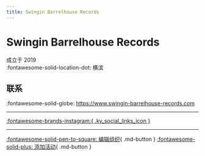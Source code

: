 ```yaml
---
title: Swingin Barrelhouse Records
---
```


# Swingin Barrelhouse Records

成立于 2019  
:fontawesome-solid-location-dot: 横滨  


## 联系

:fontawesome-solid-globe: <https://www.swingin-barrelhouse-records.com>  

---

 [:fontawesome-brands-instagram:{ .ky_social_links_icon }](https://instagram.com/swingin_barrelhouse_records)

---

[:fontawesome-solid-pen-to-square: 编辑组织](https://github.com/swingdance/orgs/issues/new?assignees=&labels=update+org&projects=&template=03-update_entity.yml&title=Update%20Org%3A%20ja_JP%20%E2%80%A2%20Swingin%20Barrelhouse%20Records&region=ja_JP&id=swingin-barrelhouse-records&name=Swingin%20Barrelhouse%20Records){ .md-button } [:fontawesome-solid-plus: 添加活动](https://github.com/swingdance/events/issues/new?assignees=&labels=add+event&projects=&template=02-add_entity.yml&title=Add%20Event%3A%20ja_JP%20%E2%80%A2%20%3CName%3E&region=ja_JP&province=Yokohama&city=Yokohama&org_id=swingin-barrelhouse-records){ .md-button }
